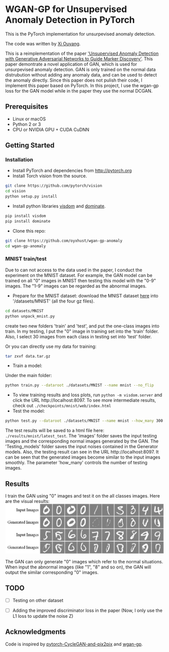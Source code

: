 # WGAN-GP for Unsupervised Anomaly Detection in PyTorch

This is the PyTorch implementation for unsurpevised anomaly detection.

The code was written by [Xi Ouyang](https://github.com/oyxhust).

This is a reimplementation of the paper ['Unsupervised Anomaly Detection with Generative Adversarial Networks to Guide Marker Discovery'](https://arxiv.org/abs/1703.05921). This paper demontrate a novel application of GAN, which is used for unsurpevised anomaly detection. GAN is only trained on the normal data distrubution without adding any anomaly data, and can be used to detect the anomaly directly. Since this paper does not pulish their code, I implement this paper based on PyTorch. In this project, I use the wgan-gp loss for the GAN model while in the paper they use the normal DCGAN.

## Prerequisites
- Linux or macOS
- Python 2 or 3
- CPU or NVIDIA GPU + CUDA CuDNN

## Getting Started
### Installation
- Install PyTorch and dependencies from http://pytorch.org
- Install Torch vision from the source.
```bash
git clone https://github.com/pytorch/vision
cd vision
python setup.py install
```
- Install python libraries [visdom](https://github.com/facebookresearch/visdom) and [dominate](https://github.com/Knio/dominate).
```bash
pip install visdom
pip install dominate
```
- Clone this repo:
```bash
git clone https://github.com/oyxhust/wgan-gp-anomaly
cd wgan-gp-anomaly
```

### MNIST train/test
Due to can not access to the data used in the paper, I conduct the experiment on the MNIST dataset. For example, the GAN model can be trained on all "0" images in MNIST then testing this model with the "0-9" images. The "1-9" images can be regarded as the abnormal images.
- Prepare for the MNIST dataset:
download the MNIST dataset [here](http://yann.lecun.com/exdb/mnist/) into '/datasets/MNIST' (all the four gz files).
```bash
cd datasets/MNIST
python unpack_mnist.py
```
create two new folders 'train' and 'test', and put the one-class images into train. In my testing, I put the "0" image in training set into the 'train' folder. Also, I select 30 images from each class in testing set into 'test' folder.

Or you can directly use my data for training:
```bash
tar zxvf data.tar.gz
```

- Train a model:

Under the main folder:
```bash
python train.py --dataroot ./datasets/MNIST --name mnist --no_flip
```
- To view training results and loss plots, run `python -m visdom.server` and click the URL http://localhost:8097. To see more intermediate results, check out `./checkpoints/mnist/web/index.html`
- Test the model:
```bash
python test.py --dataroot ./datasets/MNIST --name mnist --how_many 300
```
The test results will be saved to a html file here: `./results/mnist/latest_test`. The 'images' folder saves the input testing images and the corresponding normal images generated by the GAN. The 'Testing_models' folder saves the input noises contained in the Generator models. Also, the testing result can see in the URL http://localhost:8097. It can be seen that the generated images become similar to the input images smoothly. The parameter 'how_many' controls the number of testing images.

## Results
I train the GAN using "0" images and test it on the all classes images. Here are the visual results:
<img src='imgs/results.jpg' width="800px"/>

The GAN can only generate "0" images which refer to the normal situations. When input the abnormal images (like "1", "8" and so on), the GAN will output the similar corresponding "0" images.

## TODO
- [ ] Testing on other dataset
- [ ] Adding the improved discriminator loss in the paper (Now, I only use the L1 loss to update the noise Z)


## Acknowledgments
Code is inspired by [pytorch-CycleGAN-and-pix2pix](https://github.com/junyanz/pytorch-CycleGAN-and-pix2pix) and [wgan-gp](https://github.com/caogang/wgan-gp).
